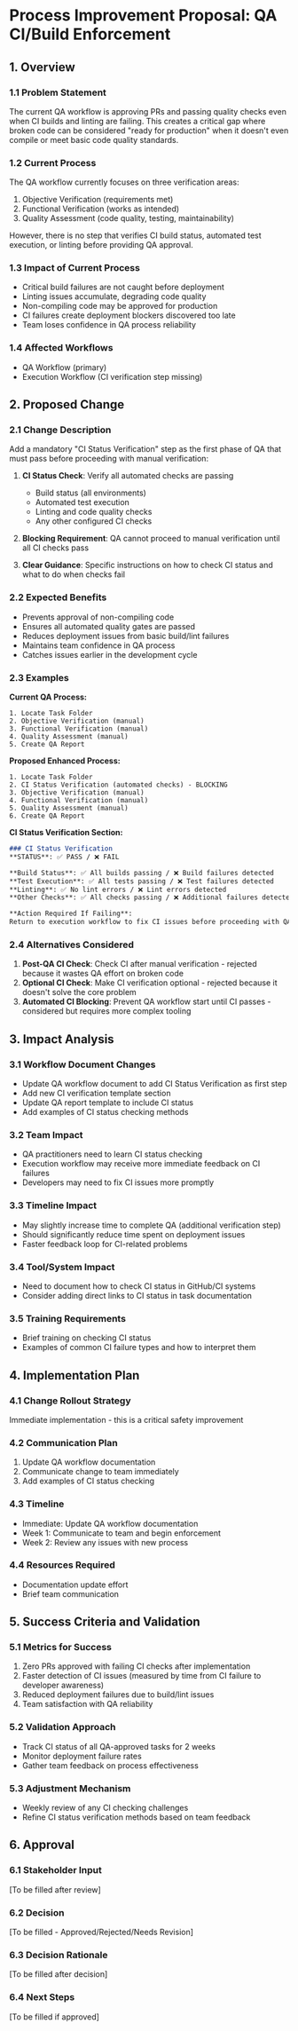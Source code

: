 # Process Improvement Proposal: QA CI/Build Enforcement

## 1. Overview

### 1.1 Problem Statement
The current QA workflow is approving PRs and passing quality checks even when CI builds and linting are failing. This creates a critical gap where broken code can be considered "ready for production" when it doesn't even compile or meet basic code quality standards.

### 1.2 Current Process
The QA workflow currently focuses on three verification areas:
1. Objective Verification (requirements met)
2. Functional Verification (works as intended)
3. Quality Assessment (code quality, testing, maintainability)

However, there is no step that verifies CI build status, automated test execution, or linting before providing QA approval.

### 1.3 Impact of Current Process
- Critical build failures are not caught before deployment
- Linting issues accumulate, degrading code quality
- Non-compiling code may be approved for production
- CI failures create deployment blockers discovered too late
- Team loses confidence in QA process reliability

### 1.4 Affected Workflows
- QA Workflow (primary)
- Execution Workflow (CI verification step missing)

## 2. Proposed Change

### 2.1 Change Description
Add a mandatory "CI Status Verification" step as the first phase of QA that must pass before proceeding with manual verification:

1. **CI Status Check**: Verify all automated checks are passing
   - Build status (all environments)
   - Automated test execution
   - Linting and code quality checks
   - Any other configured CI checks

2. **Blocking Requirement**: QA cannot proceed to manual verification until all CI checks pass

3. **Clear Guidance**: Specific instructions on how to check CI status and what to do when checks fail

### 2.2 Expected Benefits
- Prevents approval of non-compiling code
- Ensures all automated quality gates are passed
- Reduces deployment issues from basic build/lint failures
- Maintains team confidence in QA process
- Catches issues earlier in the development cycle

### 2.3 Examples

**Current QA Process:**
```
1. Locate Task Folder
2. Objective Verification (manual)
3. Functional Verification (manual)
4. Quality Assessment (manual)
5. Create QA Report
```

**Proposed Enhanced Process:**
```
1. Locate Task Folder
2. CI Status Verification (automated checks) - BLOCKING
3. Objective Verification (manual)
4. Functional Verification (manual)
5. Quality Assessment (manual)
6. Create QA Report
```

**CI Status Verification Section:**
```markdown
### CI Status Verification
**STATUS**: ✅ PASS / ❌ FAIL

**Build Status**: ✅ All builds passing / ❌ Build failures detected
**Test Execution**: ✅ All tests passing / ❌ Test failures detected  
**Linting**: ✅ No lint errors / ❌ Lint errors detected
**Other Checks**: ✅ All checks passing / ❌ Additional failures detected

**Action Required If Failing**: 
Return to execution workflow to fix CI issues before proceeding with QA.
```

### 2.4 Alternatives Considered
1. **Post-QA CI Check**: Check CI after manual verification - rejected because it wastes QA effort on broken code
2. **Optional CI Check**: Make CI verification optional - rejected because it doesn't solve the core problem
3. **Automated CI Blocking**: Prevent QA workflow start until CI passes - considered but requires more complex tooling

## 3. Impact Analysis

### 3.1 Workflow Document Changes
- Update QA workflow document to add CI Status Verification as first step
- Add new CI verification template section
- Update QA report template to include CI status
- Add examples of CI status checking methods

### 3.2 Team Impact
- QA practitioners need to learn CI status checking
- Execution workflow may receive more immediate feedback on CI failures
- Developers may need to fix CI issues more promptly

### 3.3 Timeline Impact
- May slightly increase time to complete QA (additional verification step)
- Should significantly reduce time spent on deployment issues
- Faster feedback loop for CI-related problems

### 3.4 Tool/System Impact
- Need to document how to check CI status in GitHub/CI systems
- Consider adding direct links to CI status in task documentation

### 3.5 Training Requirements
- Brief training on checking CI status
- Examples of common CI failure types and how to interpret them

## 4. Implementation Plan

### 4.1 Change Rollout Strategy
Immediate implementation - this is a critical safety improvement

### 4.2 Communication Plan
1. Update QA workflow documentation
2. Communicate change to team immediately
3. Add examples of CI status checking

### 4.3 Timeline
- Immediate: Update QA workflow documentation
- Week 1: Communicate to team and begin enforcement
- Week 2: Review any issues with new process

### 4.4 Resources Required
- Documentation update effort
- Brief team communication

## 5. Success Criteria and Validation

### 5.1 Metrics for Success
1. Zero PRs approved with failing CI checks after implementation
2. Faster detection of CI issues (measured by time from CI failure to developer awareness)
3. Reduced deployment failures due to build/lint issues
4. Team satisfaction with QA reliability

### 5.2 Validation Approach
- Track CI status of all QA-approved tasks for 2 weeks
- Monitor deployment failure rates
- Gather team feedback on process effectiveness

### 5.3 Adjustment Mechanism
- Weekly review of any CI checking challenges
- Refine CI status verification methods based on team feedback

## 6. Approval

### 6.1 Stakeholder Input
[To be filled after review]

### 6.2 Decision
[To be filled - Approved/Rejected/Needs Revision]

### 6.3 Decision Rationale
[To be filled after decision]

### 6.4 Next Steps
[To be filled if approved]
